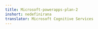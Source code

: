 ```yaml
---
title: Microsoft-powerapps-plan-2
inshort: nedefinirana
translator: Microsoft Cognitive Services
---
```




